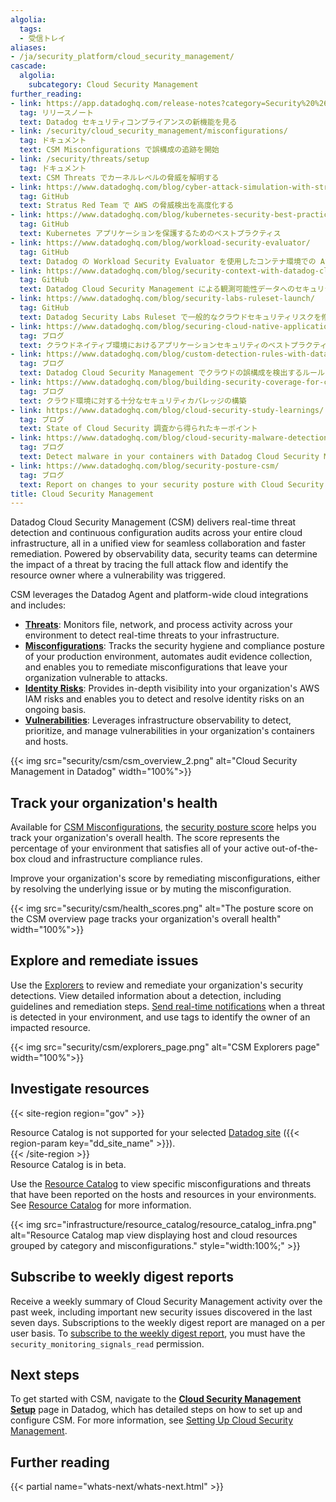 ```yaml
---
algolia:
  tags:
  - 受信トレイ
aliases:
- /ja/security_platform/cloud_security_management/
cascade:
  algolia:
    subcategory: Cloud Security Management
further_reading:
- link: https://app.datadoghq.com/release-notes?category=Security%20%26%20Compliance
  tag: リリースノート
  text: Datadog セキュリティコンプライアンスの新機能を見る
- link: /security/cloud_security_management/misconfigurations/
  tag: ドキュメント
  text: CSM Misconfigurations で誤構成の追跡を開始
- link: /security/threats/setup
  tag: ドキュメント
  text: CSM Threats でカーネルレベルの脅威を解明する
- link: https://www.datadoghq.com/blog/cyber-attack-simulation-with-stratus-red-team/
  tag: GitHub
  text: Stratus Red Team で AWS の脅威検出を高度化する
- link: https://www.datadoghq.com/blog/kubernetes-security-best-practices/
  tag: GitHub
  text: Kubernetes アプリケーションを保護するためのベストプラクティス
- link: https://www.datadoghq.com/blog/workload-security-evaluator/
  tag: GitHub
  text: Datadog の Workload Security Evaluator を使用したコンテナ環境での Atomic Red Team 検出テストの実行
- link: https://www.datadoghq.com/blog/security-context-with-datadog-cloud-security-management/
  tag: GitHub
  text: Datadog Cloud Security Management による観測可能性データへのセキュリティコンテキストの追加
- link: https://www.datadoghq.com/blog/security-labs-ruleset-launch/
  tag: GitHub
  text: Datadog Security Labs Ruleset で一般的なクラウドセキュリティリスクを修正する
- link: https://www.datadoghq.com/blog/securing-cloud-native-applications/
  tag: ブログ
  text: クラウドネイティブ環境におけるアプリケーションセキュリティのベストプラクティス
- link: https://www.datadoghq.com/blog/custom-detection-rules-with-datadog-cloud-security-management/
  tag: ブログ
  text: Datadog Cloud Security Management でクラウドの誤構成を検出するルールをカスタマイズする
- link: https://www.datadoghq.com/blog/building-security-coverage-for-cloud-environments/
  tag: ブログ
  text: クラウド環境に対する十分なセキュリティカバレッジの構築
- link: https://www.datadoghq.com/blog/cloud-security-study-learnings/
  tag: ブログ
  text: State of Cloud Security 調査から得られたキーポイント
- link: https://www.datadoghq.com/blog/cloud-security-malware-detection/
  tag: ブログ
  text: Detect malware in your containers with Datadog Cloud Security Management
- link: https://www.datadoghq.com/blog/security-posture-csm/
  tag: ブログ
  text: Report on changes to your security posture with Cloud Security Management
title: Cloud Security Management
---
```


Datadog Cloud Security Management (CSM) delivers real-time threat detection and continuous configuration audits across your entire cloud infrastructure, all in a unified view for seamless collaboration and faster remediation. Powered by observability data, security teams can determine the impact of a threat by tracing the full attack flow and identify the resource owner where a vulnerability was triggered.

CSM leverages the Datadog Agent and platform-wide cloud integrations and includes:

- [**Threats**][1]: Monitors file, network, and process activity across your environment to detect real-time threats to your infrastructure.
- [**Misconfigurations**][2]: Tracks the security hygiene and compliance posture of your production environment, automates audit evidence collection, and enables you to remediate misconfigurations that leave your organization vulnerable to attacks.
- [**Identity Risks**][8]: Provides in-depth visibility into your organization's AWS IAM risks and enables you to detect and resolve identity risks on an ongoing basis.
- [**Vulnerabilities**][9]: Leverages infrastructure observability to detect, prioritize, and manage vulnerabilities in your organization's containers and hosts.

{{< img src="security/csm/csm_overview_2.png" alt="Cloud Security Management in Datadog" width="100%">}}

## Track your organization's health

Available for [CSM Misconfigurations][2], the [security posture score][5] helps you track your organization's overall health. The score represents the percentage of your environment that satisfies all of your active out-of-the-box cloud and infrastructure compliance rules.

Improve your organization's score by remediating misconfigurations, either by resolving the underlying issue or by muting the misconfiguration.

{{< img src="security/csm/health_scores.png" alt="The posture score on the CSM overview page tracks your organization's overall health" width="100%">}}

## Explore and remediate issues

Use the [Explorers][7] to review and remediate your organization's security detections. View detailed information about a detection, including guidelines and remediation steps. [Send real-time notifications][6] when a threat is detected in your environment, and use tags to identify the owner of an impacted resource.

{{< img src="security/csm/explorers_page.png" alt="CSM Explorers page" width="100%">}}

## Investigate resources

{{< site-region region="gov" >}}
<div class="alert alert-warning">Resource Catalog is not supported for your selected <a href="/getting_started/site">Datadog site</a> ({{< region-param key="dd_site_name" >}}).</div>
{{< /site-region >}}

<div class="alert alert-info">Resource Catalog is in beta.</div>

Use the [Resource Catalog][12] to view specific misconfigurations and threats that have been reported on the hosts and resources in your environments. See [Resource Catalog][13] for more information.

{{< img src="infrastructure/resource_catalog/resource_catalog_infra.png" alt="Resource Catalog map view displaying host and cloud resources grouped by category and misconfigurations." style="width:100%;" >}}

## Subscribe to weekly digest reports

Receive a weekly summary of Cloud Security Management activity over the past week, including important new security issues discovered in the last seven days. Subscriptions to the weekly digest report are managed on a per user basis. To [subscribe to the weekly digest report][11], you must have the `security_monitoring_signals_read` permission.

## Next steps

To get started with CSM, navigate to the [**Cloud Security Management Setup**][3] page in Datadog, which has detailed steps on how to set up and configure CSM. For more information, see [Setting Up Cloud Security Management][10].

## Further reading

{{< partial name="whats-next/whats-next.html" >}}

[1]: /ja/security/threats/
[2]: /ja/security/cloud_security_management/misconfigurations/
[3]: https://app.datadoghq.com/security/configuration/csm/setup
[4]: https://app.datadoghq.com/security/csm
[5]: /ja/glossary/#posture-score
[6]: /ja/security/notifications/
[7]: https://app.datadoghq.com/security/compliance
[8]: /ja/security/cloud_security_management/identity_risks/
[9]: /ja/security/cloud_security_management/vulnerabilities/
[10]: /ja/security/cloud_security_management/setup/
[11]: https://app.datadoghq.com/security/configuration/reports
[12]: https://app.datadoghq.com/infrastructure/catalog
[13]: /ja/infrastructure/resource_catalog